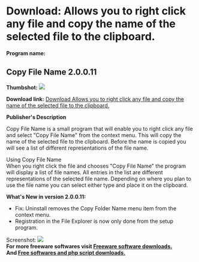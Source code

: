 # Download: Allows you to right click any file and copy the name of the selected file to the clipboard.

**Program name:**

## Copy File Name 2.0.0.11

  
**Thumbshot:** ![](http://www.freewarefiles.com/screenshot/copyfilename_md.gif)   
  
**Download link:** [Download Allows you to right click any file and copy the name of the selected file to the clipboard.](http://freesoftwares.boysofts.com/Copy-File-Name_program_17204.html)  
  


**Publisher's Description**  
  


Copy File Name is a small program that will enable you to right click any file and select "Copy File Name" from the context menu. This will copy the name of the selected file to the clipboard. Before the name is copied you will see a list of different representations of the file name. 

Using Copy File Name  
When you right click the file and chooses "Copy File Name" the program will display a list of file names. All entries in the list are different representations of the selected file name. Depending on where you plan to use the file name you can select either type and place it on the clipboard.

**What's New in version 2.0.0.11:**

  * Fix: Uninstall removes the Copy Folder Name menu item from the context menu. 
  * Registration in the File Explorer is now only done from the setup program. 

  
  
Screenshot: ![](http://www.freewarefiles.com/screenshot/copyfilename.gif)   
**For more freeware softwares visit [Freeware software downloads.](http://freesoftwares.boysofts.com/)**   
**And [Free softwares and php script downloads.](http://www.boysofts.com/)**
